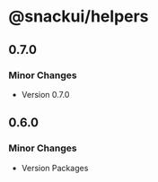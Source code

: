 # @snackui/helpers

## 0.7.0

### Minor Changes

- Version 0.7.0

## 0.6.0

### Minor Changes

- Version Packages
